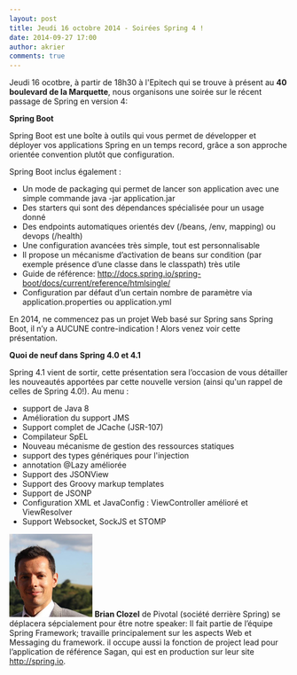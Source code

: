 ```yaml
---
layout: post
title: Jeudi 16 octobre 2014 - Soirées Spring 4 !
date: 2014-09-27 17:00
author: akrier
comments: true
---
```


Jeudi 16 ocotbre, à partir de 18h30 à l'Epitech qui se trouve à présent au **40 boulevard de la Marquette**, nous organisons une soirée sur le récent passage de Spring en version 4:

**Spring Boot**

Spring Boot est une boîte à outils qui vous permet de développer et déployer vos applications Spring en un temps record, grâce a son approche orientée convention plutôt que configuration.

Spring Boot inclus également :

* Un mode de packaging qui permet de lancer son application avec une simple commande java -jar application.jar
* Des starters qui sont des dépendances spécialisée pour un usage donné
* Des endpoints automatiques orientés dev (/beans, /env, mapping) ou devops (/health)
* Une configuration avancées très simple, tout est personnalisable
* Il propose un mécanisme d’activation de beans sur condition (par exemple présence d’une classe dans le classpath) très utile
* Guide de référence: http://docs.spring.io/spring-boot/docs/current/reference/htmlsingle/
* Configuration par défaut d’un certain nombre de paramètre via application.properties ou application.yml

En 2014, ne commencez pas un projet Web basé sur Spring sans Spring Boot, il n’y a AUCUNE contre-indication ! Alors venez voir cette présentation.


**Quoi de neuf dans Spring 4.0 et 4.1**

Spring 4.1 vient de sortir, cette présentation sera l’occasion de vous détailler les nouveautés apportées par cette nouvelle version (ainsi qu'un rappel de celles de Spring 4.0!). Au menu :

* support de Java 8
* Amélioration du support JMS
* Support complet de JCache (JSR-107)
* Compilateur SpEL
* Nouveau mécanisme de gestion des ressources statiques
* support des types génériques pour l'injection
* annotation @Lazy améliorée
* Support des JSONView
* Support des Groovy markup templates
* Support de JSONP
* Configuration XML et JavaConfig : ViewController amélioré et ViewResolver
* Support Websocket, SockJS et STOMP

![Brian](/images/brianClozel.jpg)
**Brian Clozel** de Pivotal (société derrière Spring) se déplacera sépcialement pour être notre speaker:
Il fait partie de l’équipe Spring Framework; travaille principalement sur les aspects Web et Messaging du framework.
il occupe aussi la fonction de project lead pour l’application de référence Sagan, qui est en production sur leur site http://spring.io.
